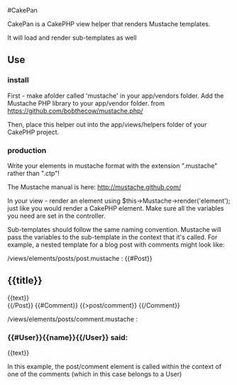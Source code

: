 #CakePan 

CakePan is a CakePHP view helper that renders Mustache templates.

It will load and render sub-templates as well

## Use

### install
First - make afolder called 'mustache' in your app/vendors folder. Add the Mustache PHP library to your app/vendor folder. from https://github.com/bobthecow/mustache.php/

Then, place this helper out into the app/views/helpers folder of your CakePHP project. 

### production
Write your elements in mustache format with the extension ".mustache" rather than ".ctp"!

The Mustache manual is here: http://mustache.github.com/

In your view - render an element using $this->Mustache->render('element'); just like you would render a CakePHP element. Make sure all the variables you need are set in the controller.

Sub-templates should follow the same naming convention. Mustache will pass the variables to the sub-template in the context that it's called. For example, a nested template for a blog post with comments might look like:

/views/elements/posts/post.mustache :
{{#Post}}
  <h2>{{title}}</h2>
  <div>
    {{text}}
  </div>
{{/Post}}
{{#Comment}}
  {{>post/comment}}
{{/Comment}}

/views/elements/posts/comment.mustache :
<div>
<h3>{{#User}}{{name}}{{/User}} said: </h3>
<p>{{text}}</p>
</div>

In this example, the post/comment element is called within the context of one of the comments (which in this case belongs to a User)